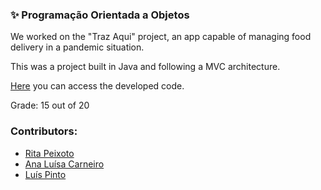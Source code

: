 ### :sparkles: Programação Orientada a Objetos

We worked on the "Traz Aqui" project, an app capable of managing food delivery in a pandemic situation.

This was a project built in Java and following a MVC architecture. 

[Here](https://github.com/rita-peixoto/uminho-lei/tree/main/2YEAR/2nd/POO/TrazAqui/src/TrazAqui) you can access the developed code.


Grade: 15 out of 20

### Contributors:
- [Rita Peixoto](https://github.com/rita-peixoto)
- [Ana Luísa Carneiro](https://github.com/Analucar)
- [Luís Pinto](https://github.com/L-Pinto)


